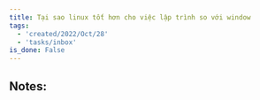 ```yaml
---
title: Tại sao linux tốt hơn cho việc lập trình so với window
tags:
  - 'created/2022/Oct/28'
  - 'tasks/inbox'
is_done: False
---
```


## Notes:

